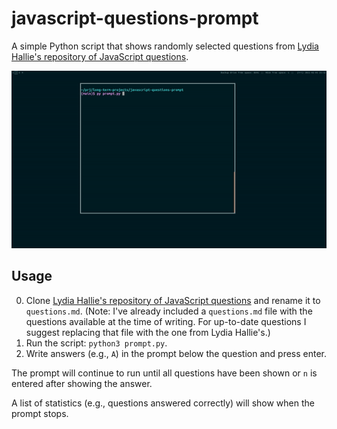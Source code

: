 # javascript-questions-prompt

A simple Python script that shows randomly selected questions from [Lydia Hallie's repository of JavaScript questions](https://github.com/lydiahallie/javascript-questions).

![JavaScript questions prompt screencast](screencast.gif)

## Usage

0. Clone [Lydia Hallie's repository of JavaScript questions](https://github.com/lydiahallie/javascript-questions) and rename it to `questions.md`. (Note: I've already included a `questions.md` file with the questions available at the time of writing. For up-to-date questions I suggest replacing that file with the one from Lydia Hallie's.)
1. Run the script: `python3 prompt.py`.
2. Write answers (e.g., `A`) in the prompt below the question and press enter.

The prompt will continue to run until all questions have been shown or `n` is entered after showing the answer.

A list of statistics (e.g., questions answered correctly) will show when the prompt stops.
